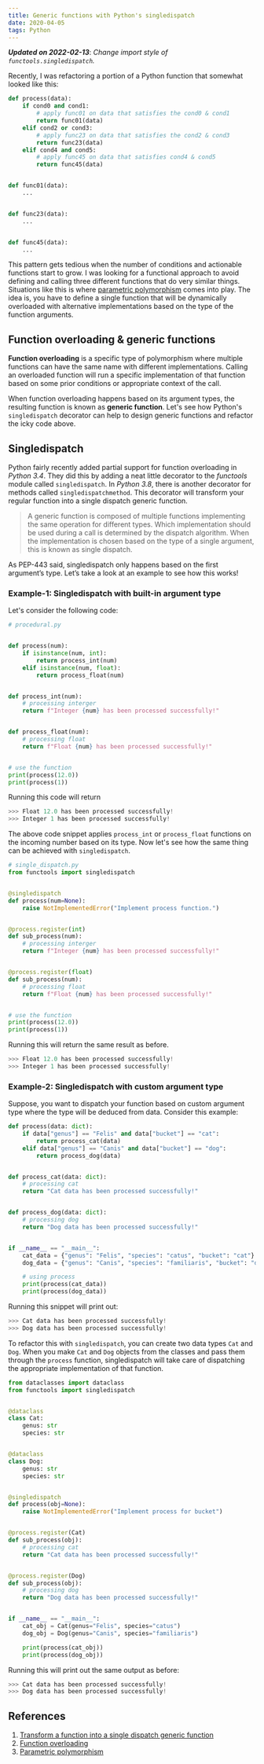 ```yaml
---
title: Generic functions with Python's singledispatch
date: 2020-04-05
tags: Python
---
```


***Updated on 2022-02-13***: *Change import style of `functools.singledispatch`.*

Recently, I was refactoring a portion of a Python function that somewhat looked like
this:

```python
def process(data):
    if cond0 and cond1:
        # apply func01 on data that satisfies the cond0 & cond1
        return func01(data)
    elif cond2 or cond3:
        # apply func23 on data that satisfies the cond2 & cond3
        return func23(data)
    elif cond4 and cond5:
        # apply func45 on data that satisfies cond4 & cond5
        return func45(data)


def func01(data):
    ...


def func23(data):
    ...


def func45(data):
    ...
```

This pattern gets tedious when the number of conditions and actionable functions start
to grow. I was looking for a functional approach to avoid defining and calling three
different functions that do very similar things. Situations like this is where
[parametric polymorphism](https://en.wikipedia.org/wiki/Parametric_polymorphism) comes
into play. The idea is, you have to define a single function that will be dynamically
overloaded with alternative implementations based on the type of the function arguments.

## Function overloading & generic functions

**Function overloading** is a specific type of polymorphism where multiple functions can
have the same name with different implementations. Calling an overloaded function will
run a specific implementation of that function based on some prior conditions or
appropriate context of the call.

When function overloading happens based on its argument types, the resulting function is
known as **generic function**. Let's see how Python's `singledispatch` decorator can
help to design generic functions and refactor the icky code above.


## Singledispatch

Python fairly recently added partial support for function overloading in *Python 3.4*.
They did this by adding a neat little decorator to the *functools* module called
`singledispatch`.  In *Python 3.8*, there is another decorator for methods called
`singledispatchmethod`. This decorator will transform your regular function into a
single dispatch generic function.

> A generic function is composed of multiple functions implementing the same operation
> for different types. Which implementation should be used during a call is determined by
> the dispatch algorithm. When the implementation is chosen based on the type of a single
> argument, this is known as single dispatch.

As PEP-443 said, singledispatch only happens based on the first argument’s type. Let’s
take a look at an example to see how this works!


### Example-1: Singledispatch with built-in argument type

Let's consider the following code:

```python
# procedural.py


def process(num):
    if isinstance(num, int):
        return process_int(num)
    elif isinstance(num, float):
        return process_float(num)


def process_int(num):
    # processing interger
    return f"Integer {num} has been processed successfully!"


def process_float(num):
    # processing float
    return f"Float {num} has been processed successfully!"


# use the function
print(process(12.0))
print(process(1))
```

Running this code will return

```python
>>> Float 12.0 has been processed successfully!
>>> Integer 1 has been processed successfully!
```

The above code snippet applies `process_int` or `process_float` functions on the
incoming number based on its type. Now let's see how the same thing can be achieved with
`singledispatch`.

```python
# single_dispatch.py
from functools import singledispatch


@singledispatch
def process(num=None):
    raise NotImplementedError("Implement process function.")


@process.register(int)
def sub_process(num):
    # processing interger
    return f"Integer {num} has been processed successfully!"


@process.register(float)
def sub_process(num):
    # processing float
    return f"Float {num} has been processed successfully!"


# use the function
print(process(12.0))
print(process(1))
```

Running this will return the same result as before.

```python
>>> Float 12.0 has been processed successfully!
>>> Integer 1 has been processed successfully!
```

### Example-2: Singledispatch with custom argument type

Suppose, you want to dispatch your function based on custom argument type where the type
will be deduced from data. Consider this example:

```python
def process(data: dict):
    if data["genus"] == "Felis" and data["bucket"] == "cat":
        return process_cat(data)
    elif data["genus"] == "Canis" and data["bucket"] == "dog":
        return process_dog(data)


def process_cat(data: dict):
    # processing cat
    return "Cat data has been processed successfully!"


def process_dog(data: dict):
    # processing dog
    return "Dog data has been processed successfully!"


if __name__ == "__main__":
    cat_data = {"genus": "Felis", "species": "catus", "bucket": "cat"}
    dog_data = {"genus": "Canis", "species": "familiaris", "bucket": "dog"}

    # using process
    print(process(cat_data))
    print(process(dog_data))
```

Running this snippet will print out:

```python
>>> Cat data has been processed successfully!
>>> Dog data has been processed successfully!
```

To refactor this with `singledispatch`, you can create two data types `Cat` and `Dog`. 
When you make `Cat` and `Dog` objects from the classes and pass them through the 
`process` function, singledispatch will take care of dispatching the appropriate
implementation of that function.

```python
from dataclasses import dataclass
from functools import singledispatch


@dataclass
class Cat:
    genus: str
    species: str


@dataclass
class Dog:
    genus: str
    species: str


@singledispatch
def process(obj=None):
    raise NotImplementedError("Implement process for bucket")


@process.register(Cat)
def sub_process(obj):
    # processing cat
    return "Cat data has been processed successfully!"


@process.register(Dog)
def sub_process(obj):
    # processing dog
    return "Dog data has been processed successfully!"


if __name__ == "__main__":
    cat_obj = Cat(genus="Felis", species="catus")
    dog_obj = Dog(genus="Canis", species="familiaris")

    print(process(cat_obj))
    print(process(dog_obj))
```

Running this will print out the same output as before:

```python
>>> Cat data has been processed successfully!
>>> Dog data has been processed successfully!
```

## References

1. [Transform a function into a single dispatch generic function](https://docs.python.org/3/library/functools.html)
2. [Function overloading](https://en.wikipedia.org/wiki/Function_overloading)
3. [Parametric polymorphism](https://en.wikipedia.org/wiki/Parametric_polymorphism)
